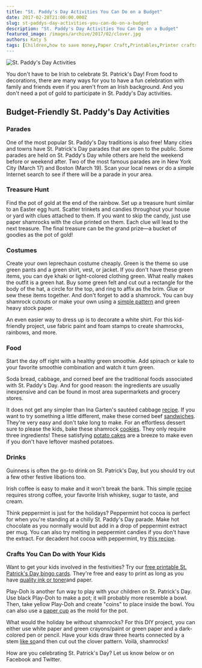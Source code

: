 ```yaml
---
title: "St. Paddy's Day Activities You Can Do on a Budget"
date: 2017-02-28T21:00:00.000Z
slug: st-paddys-day-activities-you-can-do-on-a-budget
description: "St. Paddy's Day Activities You Can Do on a Budget"
featured_image: /images/archive/2017/02/clover.jpg
authors: Katy S
tags: [Children,how to save money,Paper Craft,Printables,Printer crafts,St. Patrick's Day Bingo Cards,holidays,DIY,food]
---
```


![St. Paddy's Day Activities](/blog/images/clover.jpg "shamrock")

You don't have to be Irish to celebrate St. Patrick's Day! From food to decorations, there are many ways for you to have a fun celebration with family and friends even if you aren't from an Irish background. And you don't need a pot of gold to participate in St. Paddy's Day activities.  

## Budget-Friendly St. Paddy's Day Activities 

### Parades

One of the most popular St. Paddy's Day traditions is also free! Many cities and towns have St. Patrick's Day parades that are open to the public. Some parades are held on St. Paddy's Day while others are held the weekend before or weekend after. Two of the most famous parades are in New York City (March 17) and Boston (March 19). Scan your local news or do a simple Internet search to see if there will be a parade in your area.

### Treasure Hunt

Find the pot of gold at the end of the rainbow. Set up a treasure hunt similar to an Easter egg hunt. Scatter trinkets and candies throughout your house or yard with clues attached to them. If you want to skip the candy, just use paper shamrocks with the clue printed on them. Each clue will lead to the next treasure. The final treasure can be the grand prize—a bucket of goodies as the pot of gold! 

### Costumes

Create your own leprechaun costume cheaply. Green is the theme so use green pants and a green shirt, vest, or jacket. If you don't have these green items, you can dye khaki or light-colored clothing green. What really makes the outfit is a green hat. Buy some green felt and cut out a rectangle for the body of the hat, a circle for the top, and ring to affix as the brim. Glue or sew these items together. And don't forget to add a shamrock. You can buy shamrock cutouts or make your own using a [simple pattern](https://www.enchantedlearning.com/crafts/stpatrick/templates/) and green heavy stock paper. 

An even easier way to dress up is to decorate a white shirt. For this kid-friendly project, use fabric paint and foam stamps to create shamrocks, rainbows, and more.

### Food 

Start the day off right with a healthy green smoothie. Add spinach or kale to your favorite smoothie combination and watch it turn green.

Soda bread, cabbage, and corned beef are the traditional foods associated with St. Paddy's Day. And for good reason: the ingredients are usually inexpensive and can be found in most area supermarkets and grocery stores. 

It does not get any simpler than Ina Garten's sautéed cabbage [recipe](https://www.foodnetwork.com/recipes/ina-garten/sauteed-cabbage-recipe). If you want to try something a little different, make these corned beef [sandwiches](https://www.pillsbury.com/recipes/corned-beef-biscuit-sandwiches/0f655fb5-768e-4170-bda3-7d7d5a83c640). They're very easy and don't take long to make. For an effortless dessert sure to please the kids, bake these shamrock [cookies](https://www.pillsbury.com/holidays-celebrations/more-holiday-ideas/super-easy-3-ingredient-shamrock-cookies). They only require three ingredients! These satisfying [potato cakes](https://www.foodnetwork.com/recipes/food-network-kitchen/irish-potato-cakes-recipe) are a breeze to make even if you don't have leftover mashed potatoes. 

### Drinks

Guinness is often the go-to drink on St. Patrick's Day, but you should try out a few other festive libations too.

Irish coffee is easy to make and it won't break the bank. This simple [recipe](https://www.rd.com/food/easy-irish-coffee/) requires strong coffee, your favorite Irish whiskey, sugar to taste, and cream.

Think peppermint is just for the holidays? Peppermint hot cocoa is perfect for when you're standing at a chilly St. Paddy's Day parade. Make hot chocolate as you normally would but add in a drop of peppermint extract per mug. You can also try melting in peppermint candies if you don't have the extract. For decadent hot cocoa with peppermint, try [this recipe](https://www.tasteofhome.com/recipes/peppermint-hot-chocolate). 

### Crafts You Can Do with Your Kids

Want to get your kids involved in the festivities? Try our [free printable St. Patrick's Day bingo cards](https://blog.compandsave.com/2014/03/printable-st-patricks-day-bingo-cards.html). They're free and easy to print as long as you have [quality ink or toner](https://www.compandsave.com/)and paper. 

Play-Doh is another fun way to play with your children on St. Patrick's Day. Use black Play-Doh to make a pot; it will probably more resemble a bowl. Then, take yellow Play-Doh and create "coins" to place inside the bowl. You can also use a [paper cup](https://www.kinderart.com/seasons/potogold.shtml) as the mold for the pot. 

What would the holiday be without shamrocks? For this DIY project, you can either use white paper and green crayons/paint or green paper and a dark-colored pen or pencil. Have your kids draw three hearts connected by a stem [like so](https://www.kinderart.com/seasons/heartshamrocks.shtml)and then cut out the clover pattern. Voilà, shamrocks!

How are you celebrating St. Patrick's Day? Let us know below or on Facebook and Twitter.